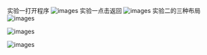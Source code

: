 实验一打开程序
![images](https://github.com/cj000111/experiment1and2/blob/master/1.1.jpg)
实验一点击返回
![images](https://github.com/cj000111/experiment1and2/blob/master/1.2.jpg)
实验二的三种布局
![images](https://github.com/cj000111/experiment1and2/blob/master/2.1.jpg)

![images](https://github.com/cj000111/experiment1and2/blob/master/2.2.jpg)

![images](https://github.com/cj000111/experiment1and2/blob/master/2.3.jpg)

